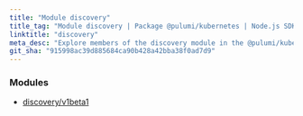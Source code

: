 ```yaml
---
title: "Module discovery"
title_tag: "Module discovery | Package @pulumi/kubernetes | Node.js SDK"
linktitle: "discovery"
meta_desc: "Explore members of the discovery module in the @pulumi/kubernetes package."
git_sha: "915998ac39d885684ca90b428a42bba38f0ad7d9"
---
```


<!-- WARNING: this page was generated by a tool. Do not edit it by hand. -->
<!-- To change it, please see https://github.com/pulumi/docs/tree/master/tools/tscdocgen. -->


<h3>Modules</h3>
<ul class="api">
    <li><a href="v1beta1/"><span class="symbol module"></span>discovery/v1beta1</a></li>
</ul>








